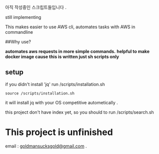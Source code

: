 아직 작성중인 스크립트들입니다 .

still implementing 



This makes easier  to use AWS cli, automates tasks with AWS in commandline


##Why use? 

**automates aws requests in more simple commands.**
**helpful to make docker image cause this is written just sh scripts only**

## setup 

if you didn't install 'jq'  run /scripts/installation.sh 

```
source /scripts/installation.sh
```

it will install jq with your OS competitive autometically .

this project don't have index yet, so you should to run /scripts/search.sh

# This project is  unfinished 




email : goldmansucksgold@gmail.com .

